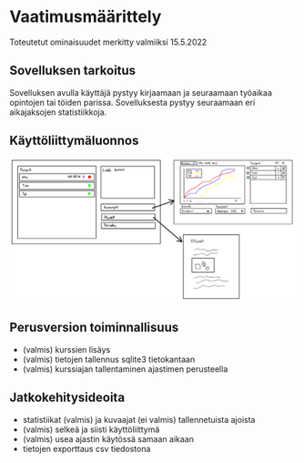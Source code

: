 # Vaatimusmäärittely

Toteutetut ominaisuudet merkitty valmiiksi 15.5.2022

## Sovelluksen tarkoitus

Sovelluksen avulla käyttäjä pystyy kirjaamaan ja seuraamaan työaikaa opintojen tai töiden parissa. Sovelluksesta pystyy seuraamaan eri aikajaksojen statistiikkoja.

## Käyttöliittymäluonnos

![](./kayttoliittyma.png)

## Perusversion toiminnallisuus

- (valmis) kurssien lisäys
- (valmis) tietojen tallennus sqlite3 tietokantaan
- (valmis) kurssiajan tallentaminen ajastimen perusteella

## Jatkokehitysideoita

- statistiikat (valmis) ja kuvaajat (ei valmis) tallennetuista ajoista
- (valmis) selkeä ja siisti käyttöliittymä
- (valmis) usea ajastin käytössä samaan aikaan
- tietojen exporttaus csv tiedostona
